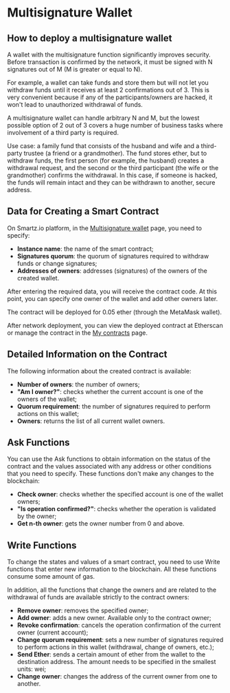 # Multisignature Wallet
## How to deploy a multisignature wallet

A wallet with the multisignature function significantly improves security. Before transaction is confirmed by the network, it must be signed with N signatures out of M (M is greater or equal to N).

For example, a wallet can take funds and store them but will not let you withdraw funds until it receives at least 2 confirmations out of 3. This is very convenient because if any of the participants/owners are hacked, it won't lead to unauthorized withdrawal of funds.

A multisignature wallet can handle arbitrary N and M, but the lowest possible option of 2 out of 3 covers a huge number of business tasks where involvement of a third party is required.

Use case: a family fund that consists of the husband and wife and a third-party trustee (a friend or a grandmother). The fund stores ether, but to withdraw funds, the first person (for example, the husband) creates a withdrawal request, and the second or the third participant (the wife or the grandmother) confirms the withdrawal. In this case, if someone is hacked, the funds will remain intact and they can be withdrawn to another, secure address.

## Data for Creating a Smart Contract

On Smartz.io platform, in the [Multisignature wallet](https://platform.smartz.io/deploy/5aaa7aa2ab3d71000bd0c69f) page, you need to specify:

* **Instance name**: the name of the smart contract;
* **Signatures quorum**: the quorum of signatures required to withdraw funds or change signatures;
* **Addresses of owners**: addresses (signatures) of the owners of the created wallet.

After entering the required data, you will receive the contract code. At this point, you can specify one owner of the wallet and add other owners later.

The contract will be deployed for 0.05 ether (through the MetaMask wallet).

After network deployment, you can view the deployed contract at Etherscan or manage the contract in the [My contracts](https://platform.smartz.io/deploy/5aaa7aa2ab3d71000bd0c69f) page.

## Detailed Information on the Contract

The following information about the created contract is available:

* **Number of owners**: the number of owners;
* **"Am I owner?"**: checks whether the current account is one of the owners of the wallet;
* **Quorum requirement**: the number of signatures required to perform actions on this wallet;
* **Owners**: returns the list of all current wallet owners.

## Ask Functions

You can use the Ask functions to obtain information on the status of the contract and the values associated with any address or other conditions that you need to specify. These functions don't make any changes to the blockchain:

* **Check owner**: checks whether the specified account is one of the wallet owners;
* **"Is operation confirmed?"**: checks whether the operation is validated by the owner;
* **Get n-th owner**: gets the owner number from 0 and above.

## Write Functions

To change the states and values of a smart contract, you need to use Write functions that enter new information to the blockchain. All these functions consume some amount of gas.

In addition, all the functions that change the owners and are related to the withdrawal of funds are available strictly to the contract owners:

* **Remove owner**: removes the specified owner;
* **Add owner**: adds a new owner. Available only to the contract owner;
* **Revoke confirmation**: cancels the operation confirmation of the current owner (current account);
* **Change quorum requirement**: sets a new number of signatures required to perform actions in this wallet (withdrawal, change of owners, etc.);
* **Send Ether**: sends a certain amount of ether from the wallet to the destination address. The amount needs to be specified in the smallest units: wei;
* **Change owner**: changes the address of the current owner from one to another.
